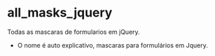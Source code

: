 # all_masks_jquery
Todas as mascaras de formularios em jQuery.

- O nome é auto explicativo, mascaras para formulários em Jquery.
